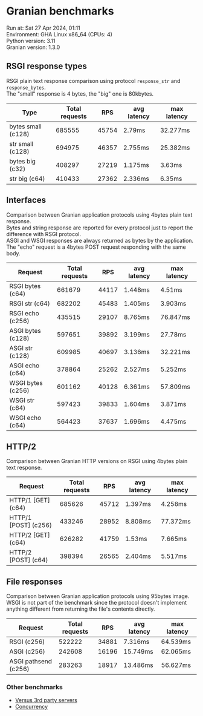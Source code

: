 # Granian benchmarks



Run at: Sat 27 Apr 2024, 01:11    
Environment: GHA Linux x86_64 (CPUs: 4)    
Python version: 3.11    
Granian version: 1.3.0    

## RSGI response types

RSGI plain text response comparison using protocol `response_str` and `response_bytes`.    
The "small" response is 4 bytes, the "big" one is 80kbytes.

| Type | Total requests | RPS | avg latency | max latency |
| --- | --- | --- | --- | --- |
| bytes small (c128) | 685555 | 45754 | 2.79ms | 32.277ms |
| str small (c128) | 694975 | 46357 | 2.755ms | 25.382ms |
| bytes big (c32) | 408297 | 27219 | 1.175ms | 3.63ms |
| str big (c64) | 410433 | 27362 | 2.336ms | 6.35ms |


## Interfaces

Comparison between Granian application protocols using 4bytes plain text response.    
Bytes and string response are reported for every protocol just to report the difference with RSGI protocol.    
ASGI and WSGI responses are always returned as bytes by the application.    
The "echo" request is a 4bytes POST request responding with the same body.

| Request | Total requests | RPS | avg latency | max latency |
| --- | --- | --- | --- | --- |
| RSGI bytes (c64) | 661679 | 44117 | 1.448ms | 4.51ms |
| RSGI str (c64) | 682202 | 45483 | 1.405ms | 3.903ms |
| RSGI echo (c256) | 435515 | 29107 | 8.765ms | 76.847ms |
| ASGI bytes (c128) | 597651 | 39892 | 3.199ms | 27.78ms |
| ASGI str (c128) | 609985 | 40697 | 3.136ms | 32.221ms |
| ASGI echo (c64) | 378864 | 25262 | 2.527ms | 5.252ms |
| WSGI bytes (c256) | 601162 | 40128 | 6.361ms | 57.809ms |
| WSGI str (c64) | 597423 | 39833 | 1.604ms | 3.871ms |
| WSGI echo (c64) | 564423 | 37637 | 1.696ms | 4.475ms |


## HTTP/2

Comparison between Granian HTTP versions on RSGI using 4bytes plain text response.

| Request | Total requests | RPS | avg latency | max latency |
| --- | --- | --- | --- | --- |
| HTTP/1 [GET] (c64) | 685626 | 45712 | 1.397ms | 4.258ms |
| HTTP/1 [POST] (c256) | 433246 | 28952 | 8.808ms | 77.372ms |
| HTTP/2 [GET] (c64) | 626282 | 41759 | 1.53ms | 7.665ms |
| HTTP/2 [POST] (c64) | 398394 | 26565 | 2.404ms | 5.517ms |


## File responses

Comparison between Granian application protocols using 95bytes image.    
WSGI is not part of the benchmark since the protocol doesn't implement anything different from returning the file's contents directly.

| Request | Total requests | RPS | avg latency | max latency |
| --- | --- | --- | --- | --- |
| RSGI (c256) | 522222 | 34881 | 7.316ms | 64.539ms |
| ASGI (c256) | 242608 | 16196 | 15.749ms | 62.065ms |
| ASGI pathsend (c256) | 283263 | 18917 | 13.486ms | 56.627ms |


### Other benchmarks

- [Versus 3rd party servers](./vs.md)
- [Concurrency](./concurrency.md)
